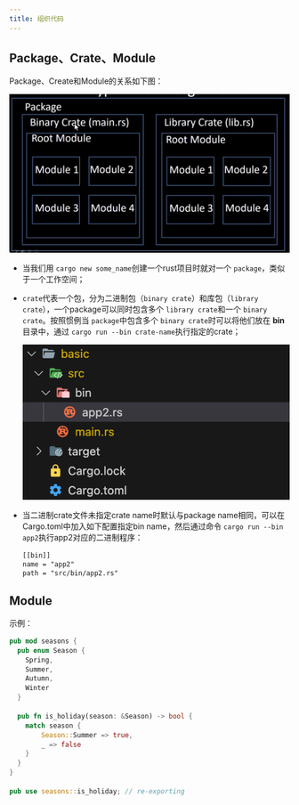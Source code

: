 ```yaml
---
title: 组织代码
---
```

## Package、Crate、Module

Package、Create和Module的关系如下图：

<img src="./image/code_arch/1702290692945.png" width="600">

- 当我们用 `cargo new some_name`创建一个rust项目时就对一个 `package`，类似于一个工作空间；
- `crate`代表一个包，分为二进制包（`binary crate`）和库包（`library crate`），一个package可以同时包含多个 `library crate`和一个 `binary crate`。按照惯例当 `package`中包含多个 `binary crate`时可以将他们放在 __bin__ 目录中，通过 `cargo run --bin crate-name`执行指定的crate；

  ![1702292775771](./image/code_arch/1702292775771.png)
- 当二进制crate文件未指定crate name时默认与package name相同，可以在Cargo.toml中加入如下配置指定bin name，然后通过命令 `cargo run --bin app2`执行app2对应的二进制程序：

  ```
  [[bin]]
  name = "app2"
  path = "src/bin/app2.rs"
  ```

## Module

示例：

```rust
pub mod seasons {
  pub enum Season {
    Spring,
    Summer,
    Autumn,
    Winter
  }

  pub fn is_holiday(season: &Season) -> bool {
    match season {
        Season::Summer => true,
        _ => false
    }
  }
}

pub use seasons::is_holiday; // re-exporting
```
